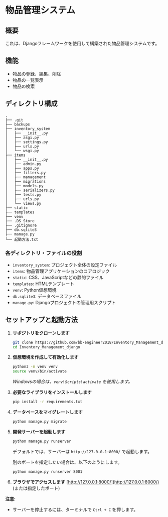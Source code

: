 # 物品管理システム

## 概要

これは、Djangoフレームワークを使用して構築された物品管理システムです。

## 機能

* 物品の登録、編集、削除
* 物品の一覧表示
* 物品の検索

## ディレクトリ構成

```
.
├── .git
├── backups
├── inventory_system
│   ├── __init__.py
│   ├── asgi.py
│   ├── settings.py
│   ├── urls.py
│   └── wsgi.py
├── items
│   ├── __init__.py
│   ├── admin.py
│   ├── apps.py
│   ├── filters.py
│   ├── management
│   ├── migrations
│   ├── models.py
│   ├── serializers.py
│   ├── tests.py
│   ├── urls.py
│   └── views.py
├── static
├── templates
├── venv
├── .DS_Store
├── .gitignore
├── db.sqlite3
├── manage.py
└── 起動方法.txt
```

### 各ディレクトリ・ファイルの役割

*   `inventory_system`: プロジェクト全体の設定ファイル
*   `items`: 物品管理アプリケーションのコアロジック
*   `static`: CSS、JavaScriptなどの静的ファイル
*   `templates`: HTMLテンプレート
*   `venv`: Python仮想環境
*   `db.sqlite3`: データベースファイル
*   `manage.py`: Djangoプロジェクトの管理用スクリプト

## セットアップと起動方法

1.  **リポジトリをクローンします**
    ```bash
    git clone https://github.com/bb-engineer2018/Inventory_Management_django.git
    cd Inventory_Management_django
    ```

2.  **仮想環境を作成して有効化します**
    ```bash
    python3 -m venv venv
    source venv/bin/activate
    ```
    *Windowsの場合は、`venv\Scripts\activate` を使用します。*

3.  **必要なライブラリをインストールします**
    ```bash
    pip install -r requirements.txt
    ```

4.  **データベースをマイグレートします**
    ```bash
    python manage.py migrate
    ```

5.  **開発サーバーを起動します**
    ```bash
    python manage.py runserver
    ```
    デフォルトでは、サーバーは `http://127.0.0.1:8000/` で起動します。

    別のポートを指定したい場合は、以下のようにします。
    ```bash
    python manage.py runserver 8001
    ```

6.  **ブラウザでアクセスします**
    [http://127.0.0.1:8000/](http://127.0.0.1:8000/) (または指定したポート)

**注意:**

*   サーバーを停止するには、ターミナルで `Ctrl + C` を押します。

